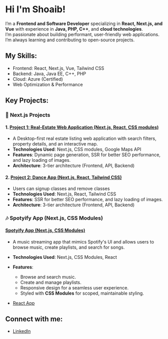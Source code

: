 # Hi I'm Shoaib!

I’m a **Frontend and Software Developer** specializing in **React, Next.js, and Vue** with experience in **Java, PHP, C++**, and **cloud technologies**.  
I’m passionate about building performant, user-friendly web applications. I’m always learning and contributing to open-source projects.

## My Skills:
- Frontend: React, Next.js, Vue, Tailwind CSS
- Backend: Java, Java EE, C++, PHP
- Cloud: Azure (Certified)
- Web Optimization & Performance

## Key Projects:

### 🚀 **Next.js Projects**

#### 1. [Project 1: Real-Estate Web Application (Next.js, React, CSS modules)](https://github.com/shoaibalirts/DinMaegler-in-NextJS.git)
- A Desktop-first real estate listing web application with search filters, property details, and an interactive map.
- **Technologies Used**: Next.js, CSS modules, Google Maps API
- **Features**: Dynamic page generation, SSR for better SEO performance, and lazy loading of images.
- **Architecture**: 3-tier architecture (Frontend, API, Backend)

#### 2. [Project 2: Dance App (Next.js, React, Tailwind CSS)](https://github.com/shoaibalirts/e-commerce-website)
- Users can signup classes and remove classes
- **Technologies Used**: Next.js, React, Tailwind CSS
- **Features**:  SSR for better SEO performance, and lazy loading of images.
- **Architecture**: 3-tier architecture (Frontend, API, Backend)

### 🎶 **Spotyify App (Next.js, CSS Modules)**

#### [Spotyify App (Next.js, CSS Modules)](https://github.com/shoaibalirts/spotyify-app)
- A music streaming app that mimics Spotify's UI and allows users to browse music, create playlists, and search for songs.
- **Technologies Used**: Next.js, CSS Modules, React
- **Features**: 
  - Browse and search music.
  - Create and manage playlists.
  - Responsive design for a seamless user experience.
  - Styled with **CSS Modules** for scoped, maintainable styling.
 

- [React App](https://github.com/shoaibalirts/ProjectManagement-React-App.git)

## Connect with me:
- [LinkedIn](https://www.linkedin.com/in/shoaib-ali-93b5782aa/)
